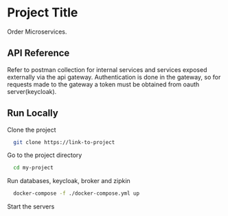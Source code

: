 
# Project Title

Order Microservices.
  


## API Reference

Refer to postman collection for internal services and services exposed externally via the api gateway. Authentication is done in the gateway, so for requests made to the gateway a token must be obtained from oauth server(keycloak).


## Run Locally

Clone the project

```bash
  git clone https://link-to-project
```

Go to the project directory

```bash
  cd my-project
```

Run databases, keycloak, broker and zipkin

```bash
  docker-compose -f ./docker-compose.yml up
```

Start the servers



